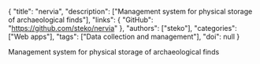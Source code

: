 {
  "title": "nervia",
  "description": ["Management system for physical storage of archaeological finds"],
  "links": {
    "GitHub": "https://github.com/steko/nervia"
  },
  "authors": ["steko"],
  "categories": ["Web apps"],
  "tags": ["Data collection and management"],
  "doi": null
}

<!-- Generated by csv2md.R – do not edit by hand -->

Management system for physical storage of archaeological finds